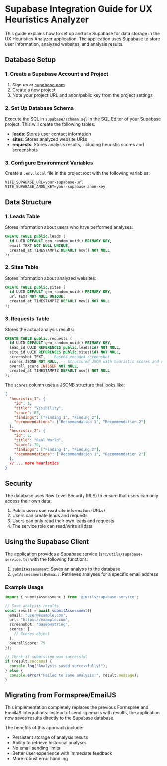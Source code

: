 # Supabase Integration Guide for UX Heuristics Analyzer

This guide explains how to set up and use Supabase for data storage in the UX Heuristics Analyzer application. The application uses Supabase to store user information, analyzed websites, and analysis results.

## Database Setup

### 1. Create a Supabase Account and Project

1. Sign up at [supabase.com](https://supabase.com)
2. Create a new project
3. Note your project URL and anon/public key from the project settings

### 2. Set Up Database Schema

Execute the SQL in `supabase/schema.sql` in the SQL Editor of your Supabase project. This will create the following tables:

- **leads**: Stores user contact information
- **sites**: Stores analyzed website URLs
- **requests**: Stores analysis results, including heuristic scores and screenshots

### 3. Configure Environment Variables

Create a `.env.local` file in the project root with the following variables:

```
VITE_SUPABASE_URL=your-supabase-url
VITE_SUPABASE_ANON_KEY=your-supabase-anon-key
```

## Data Structure

### 1. Leads Table

Stores information about users who have performed analyses:

```sql
CREATE TABLE public.leads (
  id UUID DEFAULT gen_random_uuid() PRIMARY KEY,
  email TEXT NOT NULL UNIQUE,
  created_at TIMESTAMPTZ DEFAULT now() NOT NULL
);
```

### 2. Sites Table

Stores information about analyzed websites:

```sql
CREATE TABLE public.sites (
  id UUID DEFAULT gen_random_uuid() PRIMARY KEY,
  url TEXT NOT NULL UNIQUE,
  created_at TIMESTAMPTZ DEFAULT now() NOT NULL
);
```

### 3. Requests Table

Stores the actual analysis results:

```sql
CREATE TABLE public.requests (
  id UUID DEFAULT gen_random_uuid() PRIMARY KEY,
  lead_id UUID REFERENCES public.leads(id) NOT NULL,
  site_id UUID REFERENCES public.sites(id) NOT NULL,
  screenshot TEXT, -- Base64 encoded screenshot
  scores JSONB NOT NULL, -- Structured JSON with heuristic scores and details
  overall_score INTEGER NOT NULL,
  created_at TIMESTAMPTZ DEFAULT now() NOT NULL
);
```

The `scores` column uses a JSONB structure that looks like:

```json
{
  "heuristic_1": {
    "id": 1,
    "title": "Visibility",
    "score": 85,
    "findings": ["Finding 1", "Finding 2"],
    "recommendations": ["Recommendation 1", "Recommendation 2"]
  },
  "heuristic_2": {
    "id": 2,
    "title": "Real World",
    "score": 70,
    "findings": ["Finding 1", "Finding 2"],
    "recommendations": ["Recommendation 1", "Recommendation 2"]
  },
  // ... more heuristics
}
```

## Security

The database uses Row Level Security (RLS) to ensure that users can only access their own data:

1. Public users can read site information (URLs)
2. Users can create leads and requests
3. Users can only read their own leads and requests
4. The service role can read/write all data

## Using the Supabase Client

The application provides a Supabase service (`src/utils/supabase-service.ts`) with the following functions:

1. `submitAssessment`: Saves an analysis to the database
2. `getAssessmentsByEmail`: Retrieves analyses for a specific email address

### Example Usage

```typescript
import { submitAssessment } from "@/utils/supabase-service";

// Save analysis results
const result = await submitAssessment({
  email: "user@example.com",
  url: "https://example.com",
  screenshot: "base64string",
  scores: {
    // Scores object
  },
  overallScore: 75
});

// Check if submission was successful
if (result.success) {
  console.log("Analysis saved successfully!");
} else {
  console.error("Failed to save analysis:", result.message);
}
```

## Migrating from Formspree/EmailJS

This implementation completely replaces the previous Formspree and EmailJS integrations. Instead of sending emails with results, the application now saves results directly to the Supabase database.

The benefits of this approach include:
- Persistent storage of analysis results
- Ability to retrieve historical analyses
- No email sending limits
- Better user experience with immediate feedback
- More robust error handling